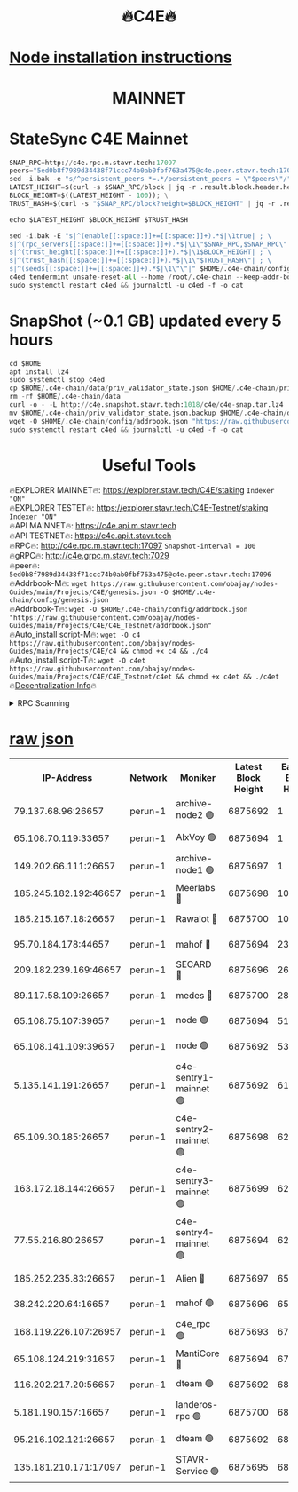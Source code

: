 <h1 align="center"> 🔥C4E🔥</h1>

[Node installation instructions](https://github.com/obajay/nodes-Guides/tree/main/Projects/C4E)
=

<h1 align="center"> MAINNET</h1>

# StateSync C4E Mainnet
```python
SNAP_RPC=http://c4e.rpc.m.stavr.tech:17097
peers="5ed0b8f7989d34438f71ccc74b0ab0fbf763a475@c4e.peer.stavr.tech:17096"
sed -i.bak -e "s/^persistent_peers *=.*/persistent_peers = \"$peers\"/" $HOME/.c4e-chain/config/config.toml
LATEST_HEIGHT=$(curl -s $SNAP_RPC/block | jq -r .result.block.header.height); \
BLOCK_HEIGHT=$((LATEST_HEIGHT - 100)); \
TRUST_HASH=$(curl -s "$SNAP_RPC/block?height=$BLOCK_HEIGHT" | jq -r .result.block_id.hash)

echo $LATEST_HEIGHT $BLOCK_HEIGHT $TRUST_HASH

sed -i.bak -E "s|^(enable[[:space:]]+=[[:space:]]+).*$|\1true| ; \
s|^(rpc_servers[[:space:]]+=[[:space:]]+).*$|\1\"$SNAP_RPC,$SNAP_RPC\"| ; \
s|^(trust_height[[:space:]]+=[[:space:]]+).*$|\1$BLOCK_HEIGHT| ; \
s|^(trust_hash[[:space:]]+=[[:space:]]+).*$|\1\"$TRUST_HASH\"| ; \
s|^(seeds[[:space:]]+=[[:space:]]+).*$|\1\"\"|" $HOME/.c4e-chain/config/config.toml
c4ed tendermint unsafe-reset-all --home /root/.c4e-chain --keep-addr-book
sudo systemctl restart c4ed && journalctl -u c4ed -f -o cat
```
# SnapShot (~0.1 GB) updated every 5 hours
```python
cd $HOME
apt install lz4
sudo systemctl stop c4ed
cp $HOME/.c4e-chain/data/priv_validator_state.json $HOME/.c4e-chain/priv_validator_state.json.backup
rm -rf $HOME/.c4e-chain/data
curl -o - -L http://c4e.snapshot.stavr.tech:1018/c4e/c4e-snap.tar.lz4 | lz4 -c -d - | tar -x -C $HOME/.c4e-chain --strip-components 2
mv $HOME/.c4e-chain/priv_validator_state.json.backup $HOME/.c4e-chain/data/priv_validator_state.json
wget -O $HOME/.c4e-chain/config/addrbook.json "https://raw.githubusercontent.com/obajay/nodes-Guides/main/Projects/C4E/addrbook.json"
sudo systemctl restart c4ed && journalctl -u c4ed -f -o cat
```
 <h1 align="center"> Useful Tools</h1>

🔥EXPLORER MAINNET🔥:  https://explorer.stavr.tech/C4E/staking            `Indexer "ON"` \
🔥EXPLORER TESTET🔥:   https://explorer.stavr.tech/C4E-Testnet/staking     `Indexer "ON"` \
🔥API MAINNET🔥:       https://c4e.api.m.stavr.tech \
🔥API TESTNET🔥:       https://c4e.api.t.stavr.tech \
🔥RPC🔥:               http://c4e.rpc.m.stavr.tech:17097                  `Snapshot-interval = 100` \
🔥gRPC🔥:              http://c4e.grpc.m.stavr.tech:7029 \
🔥peer🔥:              `5ed0b8f7989d34438f71ccc74b0ab0fbf763a475@c4e.peer.stavr.tech:17096` \
🔥Addrbook-M🔥:    ```wget https://raw.githubusercontent.com/obajay/nodes-Guides/main/Projects/C4E/genesis.json -O $HOME/.c4e-chain/config/genesis.json``` \
🔥Addrbook-T🔥:    ```wget -O $HOME/.c4e-chain/config/addrbook.json "https://raw.githubusercontent.com/obajay/nodes-Guides/main/Projects/C4E/C4E_Testnet/addrbook.json"``` \
🔥Auto_install script-M🔥: ```wget -O c4 https://raw.githubusercontent.com/obajay/nodes-Guides/main/Projects/C4E/c4 && chmod +x c4 && ./c4``` \
🔥Auto_install script-T🔥: ```wget -O c4et https://raw.githubusercontent.com/obajay/nodes-Guides/main/Projects/C4E/C4E_Testnet/c4et && chmod +x c4et && ./c4et``` \
🔥[Decentralization Info](https://github.com/obajay/StateSync-snapshots/tree/main/Projects/C4E/Decentralization)🔥




<details>
<summary>RPC Scanning</summary>

<h2 align="center"> We scan nodes in real time every 4 hours. And we provide the final result of RPC endpoints.
We cannot influence the operation of these nodes in any way. </h2>


```python
If Voting Power is higher than 0 --> then the Node is a validator of the network and may be subject to attack and be a potential threat to the chain.
```
```python
We marked such validators with a red symbol
```

</details>

[raw json](https://rpc-check.c4e.stavr.tech/c4e/rpc-c4e-result.json)
=



<table><tr><th>IP-Address</th><th>Network</th><th>Moniker</th><th>Latest Block Height</th><th>Earliest Block Height</th><th>Catching Up</th><th>Tx Index</th><th>Voting Power</th><th>Scan Time</th></tr><tr><td>79.137.68.96:26657</td><td>perun-1</td><td>archive-node2 🟢</td><td>6875692</td><td>1</td><td>False</td><td>on</td><td>0</td><td>2024-01-24T20:00:33.370858234UTC</td></tr><tr><td>65.108.70.119:33657</td><td>perun-1</td><td>AlxVoy 🟢</td><td>6875694</td><td>1</td><td>False</td><td>on</td><td>0</td><td>2024-01-24T20:00:48.068491400UTC</td></tr><tr><td>149.202.66.111:26657</td><td>perun-1</td><td>archive-node1 🟢</td><td>6875697</td><td>1</td><td>False</td><td>on</td><td>0</td><td>2024-01-24T20:01:03.972811304UTC</td></tr><tr><td>185.245.182.192:46657</td><td>perun-1</td><td>Meerlabs 🔴</td><td>6875698</td><td>1051501</td><td>False</td><td>on</td><td>527310</td><td>2024-01-24T20:01:13.523555546UTC</td></tr><tr><td>185.215.167.18:26657</td><td>perun-1</td><td>Rawalot 🔴</td><td>6875700</td><td>1090501</td><td>False</td><td>on</td><td>701423</td><td>2024-01-24T20:01:25.380462274UTC</td></tr><tr><td>95.70.184.178:44657</td><td>perun-1</td><td>mahof 🔴</td><td>6875694</td><td>2342001</td><td>False</td><td>off</td><td>1865533</td><td>2024-01-24T20:00:47.367379765UTC</td></tr><tr><td>209.182.239.169:46657</td><td>perun-1</td><td>SECARD 🔴</td><td>6875696</td><td>2616101</td><td>False</td><td>off</td><td>1136703</td><td>2024-01-24T20:00:59.232682415UTC</td></tr><tr><td>89.117.58.109:26657</td><td>perun-1</td><td>medes 🔴</td><td>6875700</td><td>2826001</td><td>False</td><td>off</td><td>1484927</td><td>2024-01-24T20:01:20.648201524UTC</td></tr><tr><td>65.108.75.107:39657</td><td>perun-1</td><td>node 🟢</td><td>6875694</td><td>5198801</td><td>False</td><td>on</td><td>0</td><td>2024-01-24T20:00:50.469335014UTC</td></tr><tr><td>65.108.141.109:39657</td><td>perun-1</td><td>node 🟢</td><td>6875692</td><td>5303301</td><td>False</td><td>on</td><td>0</td><td>2024-01-24T20:00:36.153172705UTC</td></tr><tr><td>5.135.141.191:26657</td><td>perun-1</td><td>c4e-sentry1-mainnet 🟢</td><td>6875692</td><td>6198001</td><td>False</td><td>on</td><td>0</td><td>2024-01-24T20:00:32.777165881UTC</td></tr><tr><td>65.109.30.185:26657</td><td>perun-1</td><td>c4e-sentry2-mainnet 🟢</td><td>6875698</td><td>6238301</td><td>False</td><td>on</td><td>0</td><td>2024-01-24T20:01:13.160906180UTC</td></tr><tr><td>163.172.18.144:26657</td><td>perun-1</td><td>c4e-sentry3-mainnet 🟢</td><td>6875699</td><td>6239001</td><td>False</td><td>on</td><td>0</td><td>2024-01-24T20:01:14.153902873UTC</td></tr><tr><td>77.55.216.80:26657</td><td>perun-1</td><td>c4e-sentry4-mainnet 🟢</td><td>6875694</td><td>6241001</td><td>False</td><td>on</td><td>0</td><td>2024-01-24T20:00:47.732418605UTC</td></tr><tr><td>185.252.235.83:26657</td><td>perun-1</td><td>Alien 🔴</td><td>6875697</td><td>6502501</td><td>False</td><td>on</td><td>1136703</td><td>2024-01-24T20:01:06.526060131UTC</td></tr><tr><td>38.242.220.64:16657</td><td>perun-1</td><td>mahof 🟢</td><td>6875696</td><td>6545801</td><td>False</td><td>off</td><td>0</td><td>2024-01-24T20:01:01.590408670UTC</td></tr><tr><td>168.119.226.107:26957</td><td>perun-1</td><td>c4e_rpc 🟢</td><td>6875693</td><td>6775693</td><td>False</td><td>on</td><td>0</td><td>2024-01-24T20:00:40.506705109UTC</td></tr><tr><td>65.108.124.219:31657</td><td>perun-1</td><td>MantiCore 🔴</td><td>6875694</td><td>6775694</td><td>False</td><td>off</td><td>193317</td><td>2024-01-24T20:00:46.955509993UTC</td></tr><tr><td>116.202.217.20:56657</td><td>perun-1</td><td>dteam 🟢</td><td>6875692</td><td>6800901</td><td>False</td><td>on</td><td>0</td><td>2024-01-24T20:00:32.998246663UTC</td></tr><tr><td>5.181.190.157:16657</td><td>perun-1</td><td>landeros-rpc 🟢</td><td>6875700</td><td>6865501</td><td>False</td><td>on</td><td>0</td><td>2024-01-24T20:01:25.073071916UTC</td></tr><tr><td>95.216.102.121:26657</td><td>perun-1</td><td>dteam 🟢</td><td>6875692</td><td>6872001</td><td>False</td><td>on</td><td>0</td><td>2024-01-24T20:00:33.741006066UTC</td></tr><tr><td>135.181.210.171:17097</td><td>perun-1</td><td>STAVR-Service 🟢</td><td>6875695</td><td>6872001</td><td>False</td><td>on</td><td>0</td><td>2024-01-24T20:00:50.806492672UTC</td></tr></table>
